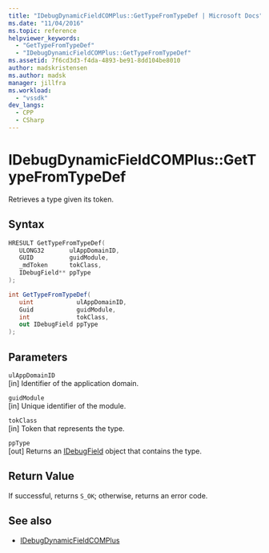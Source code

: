 ```yaml
---
title: "IDebugDynamicFieldCOMPlus::GetTypeFromTypeDef | Microsoft Docs"
ms.date: "11/04/2016"
ms.topic: reference
helpviewer_keywords:
  - "GetTypeFromTypeDef"
  - "IDebugDynamicFieldCOMPlus::GetTypeFromTypeDef"
ms.assetid: 7f6cd3d3-f4da-4893-be91-8dd104be8010
author: madskristensen
ms.author: madsk
manager: jillfra
ms.workload:
  - "vssdk"
dev_langs:
  - CPP
  - CSharp
---
```

# IDebugDynamicFieldCOMPlus::GetTypeFromTypeDef
Retrieves a type given its token.

## Syntax

```cpp
HRESULT GetTypeFromTypeDef(
   ULONG32       ulAppDomainID,
   GUID          guidModule,
   _mdToken      tokClass,
   IDebugField** ppType
);
```

```csharp
int GetTypeFromTypeDef(
   uint            ulAppDomainID,
   Guid            guidModule,
   int             tokClass,
   out IDebugField ppType
);
```

## Parameters
`ulAppDomainID`\
[in] Identifier of the application domain.

`guidModule`\
[in] Unique identifier of the module.

`tokClass`\
[in] Token that represents the type.

`ppType`\
[out] Returns an [IDebugField](../../../extensibility/debugger/reference/idebugfield.md) object that contains the type.

## Return Value
 If successful, returns `S_OK`; otherwise, returns an error code.

## See also
- [IDebugDynamicFieldCOMPlus](../../../extensibility/debugger/reference/idebugdynamicfieldcomplus.md)
